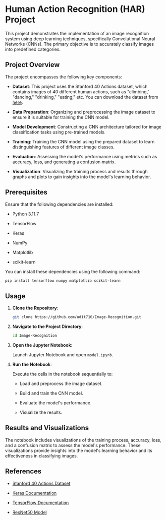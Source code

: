 # Human Action Recognition (HAR) Project

This project demonstrates the implementation of an image recognition system using deep learning techniques, specifically Convolutional Neural Networks (CNNs). The primary objective is to accurately classify images into predefined categories.

## Project Overview

The project encompasses the following key components:

- **Dataset**: This project uses the Stanford 40 Actions dataset, which contains images of 40 different human actions, such as "climbing," "dancing," "drinking," "eating," etc. You can download the dataset from [here](http://vision.stanford.edu/Datasets/40actions.html).

- **Data Preparation**: Organizing and preprocessing the image dataset to ensure it is suitable for training the CNN model.

- **Model Development**: Constructing a CNN architecture tailored for image classification tasks using pre-trained models.

- **Training**: Training the CNN model using the prepared dataset to learn distinguishing features of different image classes.

- **Evaluation**: Assessing the model's performance using metrics such as accuracy, loss, and generating a confusion matrix.

- **Visualization**: Visualizing the training process and results through graphs and plots to gain insights into the model's learning behavior.

## Prerequisites

Ensure that the following dependencies are installed:

- Python 3.11.7

- TensorFlow

- Keras

- NumPy

- Matplotlib

- scikit-learn

You can install these dependencies using the following command:

```bash
pip install tensorflow numpy matplotlib scikit-learn
```

## Usage

1. **Clone the Repository**:

   ```bash
   git clone https://github.com/udit710/Image-Recognition.git
   ```

2. **Navigate to the Project Directory**:

   ```bash
   cd Image-Recognition
   ```

3. **Open the Jupyter Notebook**:

   Launch Jupyter Notebook and open `model.ipynb`.

4. **Run the Notebook**:

   Execute the cells in the notebook sequentially to:

   - Load and preprocess the image dataset.

   - Build and train the CNN model.

   - Evaluate the model's performance.

   - Visualize the results.

## Results and Visualizations

The notebook includes visualizations of the training process, accuracy, loss, and a confusion matrix to assess the model's performance. These visualizations provide insights into the model's learning behavior and its effectiveness in classifying images.

## References

- [Stanford 40 Actions Dataset](http://vision.stanford.edu/Datasets/40actions.html)

- [Keras Documentation](https://keras.io/)

- [TensorFlow Documentation](https://www.tensorflow.org/api_docs)

- [ResNet50 Model](https://keras.io/api/applications/resnet/)